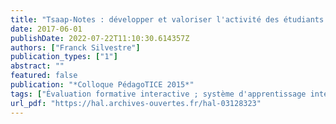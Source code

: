 ```yaml
---
title: "Tsaap-Notes : développer et valoriser l'activité des étudiants pendant le cours pour la constitution de feedback dans les évaluations informatisées"
date: 2017-06-01
publishDate: 2022-07-22T11:10:30.614357Z
authors: ["Franck Silvestre"]
publication_types: ["1"]
abstract: ""
featured: false
publication: "*Colloque PédagoTICE 2015*"
tags: ["Évaluation formative interactive ; système d'apprentissage interactif ; instruction assistée par la technologie"]
url_pdf: "https://hal.archives-ouvertes.fr/hal-03128323"
---
```


